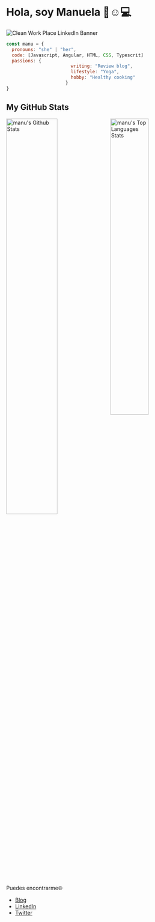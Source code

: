 # Hola, soy Manuela 👋:relaxed::computer:

![Clean Work Place LinkedIn Banner](https://user-images.githubusercontent.com/71763241/107124272-25ea4480-68a3-11eb-88ce-8f619b15358c.png)

```javascript
const manu = {
  pronouns: "she" | "her",
  code: [Javascript, Angular, HTML, CSS, Typescrit]
  passions: {
                        writing: "Review blog",
                        lifestyle: "Yoga",
                        hobby: "Healthy cooking"
                      }
}
```


## My GitHub Stats

<p>
  <img alt="manu's Github Stats" src="https://github-readme-stats.vercel.app/api?username=manu-neufeld&show_icons=true&hide_border=true&theme=nord" width="52%"/>

  <img align="right" alt="manu's Top Languages Stats" src="https://github-readme-stats.vercel.app/api/top-langs/?username=manu-neufeld&hide_border=true&layout=compact&theme=nord" width="45%"/>
</p>

Puedes encontrarme:globe_with_meridians:
- [Blog](https://manuelaneufeld.medium.com/)
- [LinkedIn](https://www.linkedin.com/in/manuela-neufeld/)
- [Twitter](https://twitter.com/ManuelaNeufeld)
